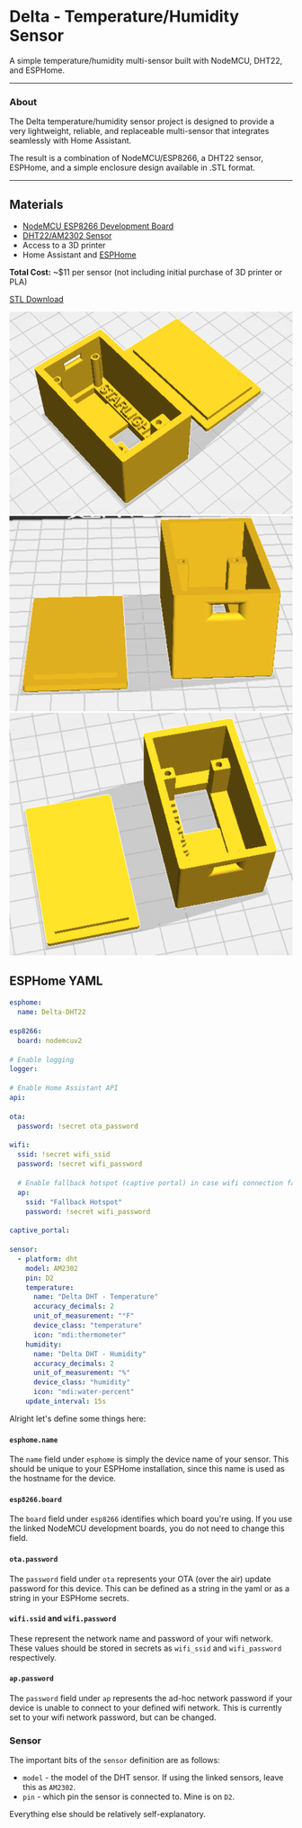 # Delta - Temperature/Humidity Sensor

A simple temperature/humidity multi-sensor built with NodeMCU, DHT22, and ESPHome.

---

### About

The Delta temperature/humidity sensor project is designed to provide a very lightweight, reliable, and replaceable
multi-sensor that integrates seamlessly with Home Assistant.

The result is a combination of NodeMCU/ESP8266, a DHT22 sensor, ESPHome, and a simple enclosure design available in
.STL format.

---

## Materials

* [NodeMCU ESP8266 Development Board](https://www.amazon.com/HiLetgo-Internet-Development-Wireless-Micropython/dp/B081CSJV2V/)
* [DHT22/AM2302 Sensor](https://www.amazon.com/Gowoops-Temperature-Humidity-Measurement-Raspberry/dp/B073F472JL/)
* Access to a 3D printer
* Home Assistant and [ESPHome](https://esphome.io/)

**Total Cost:** ~$11 per sensor (not including initial purchase of 3D printer or PLA)

[STL Download](./delta-dht-v1.stl)

![STL Screenshot 1](./stl-screenshot-1.png)
![STL Screenshot 2](./stl-screenshot-2.png)
![STL Screenshot 3](./stl-screenshot-3.png)


## ESPHome YAML
```yaml
esphome:
  name: Delta-DHT22

esp8266:
  board: nodemcuv2

# Enable logging
logger:

# Enable Home Assistant API
api:

ota:
  password: !secret ota_password

wifi:
  ssid: !secret wifi_ssid
  password: !secret wifi_password

  # Enable fallback hotspot (captive portal) in case wifi connection fails
  ap:
    ssid: "Fallback Hotspot"
    password: !secret wifi_password

captive_portal:

sensor:
  - platform: dht
    model: AM2302
    pin: D2
    temperature:
      name: "Delta DHT - Temperature"
      accuracy_decimals: 2
      unit_of_measurement: "°F"
      device_class: "temperature"
      icon: "mdi:thermometer"
    humidity:
      name: "Delta DHT - Humidity"
      accuracy_decimals: 2
      unit_of_measurement: "%"
      device_class: "humidity"
      icon: "mdi:water-percent"
    update_interval: 15s
```

Alright let's define some things here:

#### `esphome.name`
The `name` field under `esphome` is simply the device name of your sensor. This should be unique to your ESPHome installation,
since this name is used as the hostname for the device.

#### `esp8266.board`
The `board` field under `esp8266` identifies which board you're using. If you use the linked NodeMCU development boards,
you do not need to change this field.

#### `ota.password`
The `password` field under `ota` represents your OTA (over the air) update password for this device. This can be defined
as a string in the yaml or as a string in your ESPHome secrets.

#### `wifi.ssid` and `wifi.password`
These represent the network name and password of your wifi network. These values should be stored in secrets as `wifi_ssid` and
`wifi_password` respectively.

#### `ap.password`
The `password` field under `ap` represents the ad-hoc network password if your device is unable to connect to your defined wifi
network. This is currently set to your wifi network password, but can be changed.

### Sensor

The important bits of the `sensor` definition are as follows:
* `model` - the model of the DHT sensor. If using the linked sensors, leave this as `AM2302`.
* `pin` - which pin the sensor is connected to. Mine is on `D2`.

Everything else should be relatively self-explanatory.

